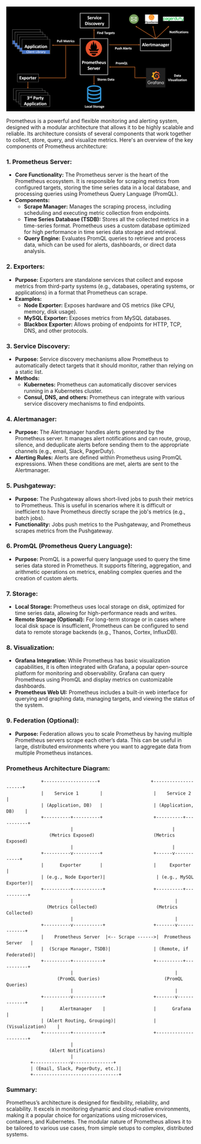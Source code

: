 ![Prometheus Architecture](../assets/85-prometheus-architecture.webp)

Prometheus is a powerful and flexible monitoring and alerting system, designed with a modular architecture that allows it to be highly scalable and reliable. Its architecture consists of several components that work together to collect, store, query, and visualize metrics. Here's an overview of the key components of Prometheus architecture:

### 1. **Prometheus Server:**
   - **Core Functionality:** The Prometheus server is the heart of the Prometheus ecosystem. It is responsible for scraping metrics from configured targets, storing the time series data in a local database, and processing queries using Prometheus Query Language (PromQL).
   - **Components:**
     - **Scrape Manager:** Manages the scraping process, including scheduling and executing metric collection from endpoints.
     - **Time Series Database (TSDB):** Stores all the collected metrics in a time-series format. Prometheus uses a custom database optimized for high performance in time series data storage and retrieval.
     - **Query Engine:** Evaluates PromQL queries to retrieve and process data, which can be used for alerts, dashboards, or direct data analysis.

### 2. **Exporters:**
   - **Purpose:** Exporters are standalone services that collect and expose metrics from third-party systems (e.g., databases, operating systems, or applications) in a format that Prometheus can scrape.
   - **Examples:**
     - **Node Exporter:** Exposes hardware and OS metrics (like CPU, memory, disk usage).
     - **MySQL Exporter:** Exposes metrics from MySQL databases.
     - **Blackbox Exporter:** Allows probing of endpoints for HTTP, TCP, DNS, and other protocols.

### 3. **Service Discovery:**
   - **Purpose:** Service discovery mechanisms allow Prometheus to automatically detect targets that it should monitor, rather than relying on a static list.
   - **Methods:**
     - **Kubernetes:** Prometheus can automatically discover services running in a Kubernetes cluster.
     - **Consul, DNS, and others:** Prometheus can integrate with various service discovery mechanisms to find endpoints.

### 4. **Alertmanager:**
   - **Purpose:** The Alertmanager handles alerts generated by the Prometheus server. It manages alert notifications and can route, group, silence, and deduplicate alerts before sending them to the appropriate channels (e.g., email, Slack, PagerDuty).
   - **Alerting Rules:** Alerts are defined within Prometheus using PromQL expressions. When these conditions are met, alerts are sent to the Alertmanager.

### 5. **Pushgateway:**
   - **Purpose:** The Pushgateway allows short-lived jobs to push their metrics to Prometheus. This is useful in scenarios where it is difficult or inefficient to have Prometheus directly scrape the job's metrics (e.g., batch jobs).
   - **Functionality:** Jobs push metrics to the Pushgateway, and Prometheus scrapes metrics from the Pushgateway.

### 6. **PromQL (Prometheus Query Language):**
   - **Purpose:** PromQL is a powerful query language used to query the time series data stored in Prometheus. It supports filtering, aggregation, and arithmetic operations on metrics, enabling complex queries and the creation of custom alerts.

### 7. **Storage:**
   - **Local Storage:** Prometheus uses local storage on disk, optimized for time series data, allowing for high-performance reads and writes.
   - **Remote Storage (Optional):** For long-term storage or in cases where local disk space is insufficient, Prometheus can be configured to send data to remote storage backends (e.g., Thanos, Cortex, InfluxDB).

### 8. **Visualization:**
   - **Grafana Integration:** While Prometheus has basic visualization capabilities, it is often integrated with Grafana, a popular open-source platform for monitoring and observability. Grafana can query Prometheus using PromQL and display metrics on customizable dashboards.
   - **Prometheus Web UI:** Prometheus includes a built-in web interface for querying and graphing data, managing targets, and viewing the status of the system.

### 9. **Federation (Optional):**
   - **Purpose:** Federation allows you to scale Prometheus by having multiple Prometheus servers scrape each other’s data. This can be useful in large, distributed environments where you want to aggregate data from multiple Prometheus instances.

### **Prometheus Architecture Diagram:**
```plaintext
             +--------------------+                   +---------------------+
             |    Service 1        |                   |    Service 2         |
             | (Application, DB)   |                   | (Application, DB)    |
             +----------+----------+                   +----------+-----------+
                        |                                     |
                (Metrics Exposed)                      (Metrics Exposed)
                        |                                     |
             +----------v----------+                   +------v------------+
             |      Exporter       |                   |     Exporter       |
             | (e.g., Node Exporter)|                   | (e.g., MySQL Exporter)|
             +----------+-----------+                  +----------+-----------+
                        |                                      |
               (Metrics Collected)                      (Metrics Collected)
                        |                                      |
             +----------v-----------+                  +-------v-------------+
             |    Prometheus Server  |<-- Scrape ------>|  Prometheus Server   |
             |  (Scrape Manager, TSDB)|                | (Remote, if Federated)|
             +----------+-----------+                  +----------+-----------+
                        |                                      |
                   (PromQL Queries)                        (PromQL Queries)
                        |                                      |
             +----------v-----------+                  +-------v-------------+
             |      Alertmanager    |                  |      Grafana         |
             | (Alert Routing, Grouping)|              |   (Visualization)    |
             +----------+-----------+                  +----------------------+
                        |
                (Alert Notifications)
                        |
         +--------------v---------------+
         | (Email, Slack, PagerDuty, etc.)|
         +--------------------------------+

```

### **Summary:**
Prometheus’s architecture is designed for flexibility, reliability, and scalability. It excels in monitoring dynamic and cloud-native environments, making it a popular choice for organizations using microservices, containers, and Kubernetes. The modular nature of Prometheus allows it to be tailored to various use cases, from simple setups to complex, distributed systems.